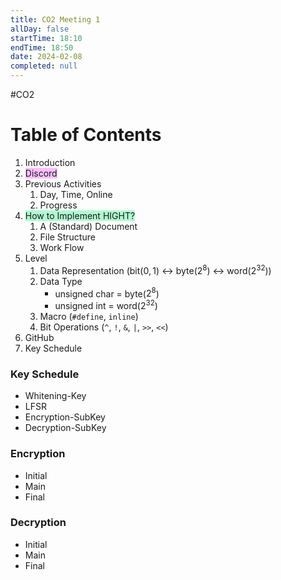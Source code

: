 ```yaml
---
title: CO2 Meeting 1
allDay: false
startTime: 18:10
endTime: 18:50
date: 2024-02-08
completed: null
---
```

#CO2

# Table of Contents

1) Introduction
2) <span style="background:#fdbfff">Discord</span>
3) Previous Activities
	1) Day, Time, Online
	2) Progress 
4) <span style="background:#affad1">How to Implement HIGHT?</span>
	1) A (Standard) Document
	2) File Structure
	3) Work Flow
5) Level
	1) Data Representation (bit($0,1$) <-> byte($2^8$) <-> word($2^{32}$))
	2) Data Type 
		- unsigned char = byte($2^8$)
		- unsigned int = word($2^{32}$)
	3) Macro (`#define`, `inline`)
	4) Bit Operations (`^`, `!`, `&`, `|`, `>>`, `<<`)
6) GitHub
7) Key Schedule

### Key Schedule
- Whitening-Key
- LFSR
- Encryption-SubKey
- Decryption-SubKey

### Encryption
- Initial
- Main
- Final

### Decryption
- Initial
- Main
- Final


